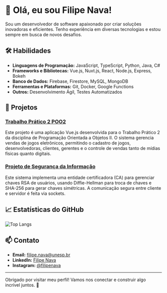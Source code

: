 # 👋 Olá, eu sou Filipe Nava!

Sou um desenvolvedor de software apaixonado por criar soluções inovadoras e eficientes. Tenho experiência em diversas tecnologias e estou sempre em busca de novos desafios.

## 🛠️ Habilidades

- **Linguagens de Programação:** JavaScript, TypeScript, Python, Java, C#
- **Frameworks e Bibliotecas:** Vue.js, Nuxt.js, React, Node.js, Express, Bokeh
- **Banco de Dados:** Firebase, Firestore, MySQL, MongoDB
- **Ferramentas e Plataformas:** Git, Docker, Google Functions 
- **Outros:** Desenvolvimento Ágil, Testes Automatizados

## 💼 Projetos

### [Trabalho Prático 2 POO2](https://github.com/filipenava/Trabalho-Pr-tico-2---POO2)
Este projeto é uma aplicação Vue.js desenvolvida para o Trabalho Prático 2 da disciplina de Programação Orientada a Objetos II. O sistema gerencia vendas de jogos eletrônicos, permitindo o cadastro de jogos, desenvolvedoras, clientes, gerentes e o controle de vendas tanto de mídias físicas quanto digitais.

### [Projeto de Segurança da Informação](https://github.com/filipenava/Trabalho-P2)
Este sistema implementa uma entidade certificadora (CA) para gerenciar chaves RSA de usuários, usando Diffie-Hellman para troca de chaves e SHA-256 para gerar chaves simétricas. A comunicação segura entre cliente e servidor é feita via sockets.


## 📈 Estatísticas do GitHub

![Top Langs](https://github-readme-stats.vercel.app/api/top-langs?username=filipenava&size_weight=0.5&count_weight=0.5&hide=jupyter%20notebook&show_icons=true&theme=github_dark_dimmed&locale=en&layout=donut)


## 📫 Contato

- **Email:** filipe.nava@unesp.br
- **LinkedIn:** [Filipe Nava](https://www.linkedin.com/in/filipenava)
- **Instagram:** [@filipenava](https://instagram.com/filipenava)

---

Obrigado por visitar meu perfil! Vamos nos conectar e construir algo incrível juntos. 🚀
